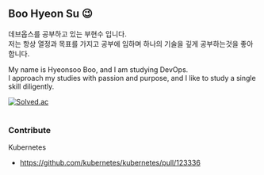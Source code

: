 ## Boo Hyeon Su 😉
데브옵스를 공부하고 있는 부현수 입니다. <br>
저는 항상 열정과 목표를 가지고 공부에 임하며 하나의 기술을 깊게 공부하는것을 좋아합니다.

My name is Hyeonsoo Boo, and I am studying DevOps. <br>
I approach my studies with passion and purpose, and I like to study a single skill diligently.

[![Solved.ac](http://mazassumnida.wtf/api/mini/generate_badge?boj=azxcv1768)](https://solved.ac/azxcv1768)
#

### Contribute
Kubernetes
- https://github.com/kubernetes/kubernetes/pull/123336



